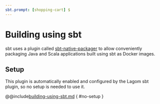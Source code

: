 ```yaml
---
sbt.prompt: [shopping-cart] $
---
```

# Building using sbt

sbt uses a plugin called [sbt-native-packager](https://www.scala-sbt.org/sbt-native-packager/) to allow conveniently packaging Java and Scala applications built using sbt as Docker images.

## Setup

This plugin is automatically enabled and configured by the Lagom sbt plugin, so no setup is needed to use it.

@@include[building-using-sbt.md](../includes/building-using-sbt.md) { #no-setup }
